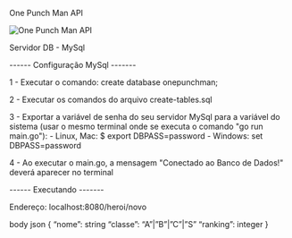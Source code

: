 One Punch Man API

![One Punch Man API](https://encrypted-tbn0.gstatic.com/images?q=tbn:ANd9GcTsELxXWj1G2RJo8kTgc0Icu0lG6EpVc7QI7Q&usqp=CAU)

Servidor DB - MySql

------ Configuração MySql -------

1 - Executar o comando: create database onepunchman;

2 - Executar os comandos do arquivo create-tables.sql

3 - Exportar a variável de senha do seu servidor MySql para a variável do sistema (usar o mesmo terminal onde se executa o comando "go run main.go"):
    - Linux, Mac:
        $ export DBPASS=password
    - Windows:
        set DBPASS=password

4 - Ao executar o main.go, a mensagem "Conectado ao Banco de Dados!" deverá aparecer no terminal


------ Executando -------

Endereço: localhost:8080/heroi/novo

body json {
    “nome”: string
    “classe”: “A”|”B”|”C”|”S”
    “ranking”: integer
}



